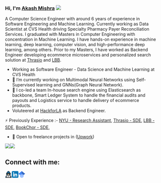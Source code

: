 ### Hi, I'm [Akash Mishra](http://akashmishra.me) <img src="https://media.giphy.com/media/hvRJCLFzcasrR4ia7z/giphy.gif" width="25px">

A Computer Science Engineer with around 6 years of experience in Software Engineering and Machine Learning. Currently working as Data Scientist at CVS Health driving Specialty Pharmacy Payer Reconciliation Services. I graduated with Masters in Computer Engineering with concentration in Machine Learning. I have hands-on experience in machine learning, deep learning, computer vision, and high-performance deep learning, among others. Prior to my Masters, I have worked as Backend Engineer developing ecommerce microservices and personalized search solution at [Thrasio](https://thras.io) and [LBB](https://lbb.in).


- Working as Software Engineer - Data Science and Machine Learning at CVS Health
- 🌱 I’m currently working on Multimodal Neural Networks using Self-Supervised learning and GNNs(Graph Neural Network).
- 🔭 I co-led a team In-house search engine using Elasticsearch as backbone, Smart Ledger System to handle the financial audits and payouts and Logistics service to handle delivery of ecommerce products.
- Voluteered at [HackforLA](hackforla.org) as Backend Engineer.
  
⚡ Previously Experience :- [NYU - Research Assistant](https://nyu.edu), [Thrasio - SDE](https://thras.io), [LBB - SDE](https://lbb.in), [BookChor - SDE](https://bookchor.com), 
- 👯 Open to freelance projects in ([Upwork](https://www.upwork.com/freelancers/~0162796275358602f7?viewMode=1))

<p align="left">
    <img align="centre" src="https://github-readme-stats-eight-theta.vercel.app/api?username=akashsky1994&show_icons=true&hide_border=true&include_all_commits=true&count_private=true&bg_color=00000000&theme=tokyonight" height=180px/><img height="120px" src="https://github-readme-stats.vercel.app/api/top-langs/?username=akashsky1994&hide=html&hide_title=true&hide_border=true&layout=compact&langs_count=8&theme=tokyonight&bg_color=00000000" />
</p>

## Connect with me:
[<img align="left" alt="codeSTACKr.com" width="22px" src="https://github.com/akashsky1994/AkashSky1994/blob/main/website.png" />][website]
[<img align="left" alt="codeSTACKr | LinkedIn" width="22px" src="https://github.com/akashsky1994/AkashSky1994/blob/main/linkedin.png" />][linkedin]
[<img align="left" alt="codeSTACKr | LinkedIn" width="22px" src="https://github.com/akashsky1994/AkashSky1994/blob/main/google_scholar.png" />][gscholar]
<br />




<!-- This section you create this variables that are used above -->
[website]: http://akashmishra.me
[linkedin]: https://www.linkedin.com/in/akash-mishra1994/
[gscholar]: https://scholar.google.com/citations?user=jIlGXxsAAAAJ&hl=en
